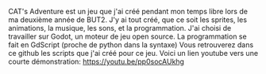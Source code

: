 CAT's Adventure est un jeu que j'ai créé pendant mon temps libre lors de ma deuxième année de BUT2.
J'y ai tout créé, que ce soit les sprites, les animations, la musique, les sons, et la programmation. 
J'ai choisi de travailler sur Godot, un moteur de jeu open source. La programmation se fait en GdScript (proche de python dans la syntaxe)
Vous retrouverez dans ce github les scripts que j'ai créé pour ce jeu.
Voici un lien youtube vers une courte démonstration: 
https://youtu.be/pp0socAUkhg
